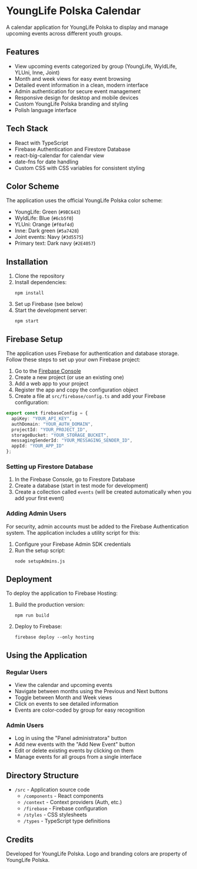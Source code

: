 # YoungLife Polska Calendar

A calendar application for YoungLife Polska to display and manage upcoming events across different youth groups.

## Features

- View upcoming events categorized by group (YoungLife, WyldLife, YLUni, Inne, Joint)
- Month and week views for easy event browsing
- Detailed event information in a clean, modern interface
- Admin authentication for secure event management
- Responsive design for desktop and mobile devices
- Custom YoungLife Polska branding and styling
- Polish language interface

## Tech Stack

- React with TypeScript
- Firebase Authentication and Firestore Database
- react-big-calendar for calendar view
- date-fns for date handling
- Custom CSS with CSS variables for consistent styling

## Color Scheme

The application uses the official YoungLife Polska color scheme:

- YoungLife: Green (`#9BC643`)
- WyldLife: Blue (`#6cb5f0`)
- YLUni: Orange (`#f0af4d`)
- Inne: Dark green (`#5a7428`)
- Joint events: Navy (`#3d5575`)
- Primary text: Dark navy (`#2E4057`)

## Installation

1. Clone the repository
2. Install dependencies:
   ```
   npm install
   ```
3. Set up Firebase (see below)
4. Start the development server:
   ```
   npm start
   ```

## Firebase Setup

The application uses Firebase for authentication and database storage. Follow these steps to set up your own Firebase project:

1. Go to the [Firebase Console](https://console.firebase.google.com/)
2. Create a new project (or use an existing one)
3. Add a web app to your project
4. Register the app and copy the configuration object
5. Create a file at `src/firebase/config.ts` and add your Firebase configuration:

```typescript
export const firebaseConfig = {
  apiKey: "YOUR_API_KEY",
  authDomain: "YOUR_AUTH_DOMAIN",
  projectId: "YOUR_PROJECT_ID",
  storageBucket: "YOUR_STORAGE_BUCKET",
  messagingSenderId: "YOUR_MESSAGING_SENDER_ID",
  appId: "YOUR_APP_ID"
};
```

### Setting up Firestore Database

1. In the Firebase Console, go to Firestore Database
2. Create a database (start in test mode for development)
3. Create a collection called `events` (will be created automatically when you add your first event)

### Adding Admin Users

For security, admin accounts must be added to the Firebase Authentication system. The application includes a utility script for this:

1. Configure your Firebase Admin SDK credentials
2. Run the setup script:
   ```
   node setupAdmins.js
   ```

## Deployment

To deploy the application to Firebase Hosting:

1. Build the production version:
   ```
   npm run build
   ```
2. Deploy to Firebase:
   ```
   firebase deploy --only hosting
   ```

## Using the Application

### Regular Users
- View the calendar and upcoming events
- Navigate between months using the Previous and Next buttons
- Toggle between Month and Week views
- Click on events to see detailed information
- Events are color-coded by group for easy recognition

### Admin Users
- Log in using the "Panel administratora" button
- Add new events with the "Add New Event" button
- Edit or delete existing events by clicking on them
- Manage events for all groups from a single interface

## Directory Structure

- `/src` - Application source code
  - `/components` - React components
  - `/context` - Context providers (Auth, etc.)
  - `/firebase` - Firebase configuration
  - `/styles` - CSS stylesheets
  - `/types` - TypeScript type definitions

## Credits

Developed for YoungLife Polska. Logo and branding colors are property of YoungLife Polska.
